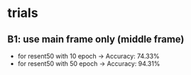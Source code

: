# trials

## B1: use main frame only (middle frame)
- for resent50 with 10 epoch -> Accuracy: 74.33%
- for resent50 with 50 epoch -> Accuracy: 94.31%
